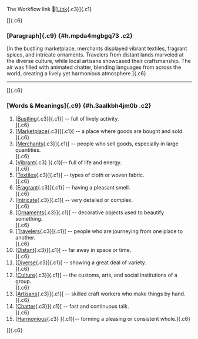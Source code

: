 The Workflow link
👏[[Link](https://www.google.com/url?q=http://www.google.com&sa=D&source=editors&ust=1757809013179384&usg=AOvVaw2GJTW2lmXmc0xDY1qIw0Uq){.c3}]{.c1}

[]{.c6}

### [Paragraph]{.c9} {#h.mpda4mgbgq73 .c2}

[In the bustling marketplace, merchants displayed vibrant textiles,
fragrant spices, and intricate ornaments. Travelers from distant lands
marveled at the diverse culture, while local artisans showcased their
craftsmanship. The air was filled with animated chatter, blending
languages from across the world, creating a lively yet harmonious
atmosphere.]{.c6}

------------------------------------------------------------------------

[]{.c6}

### [Words & Meanings]{.c9} {#h.3aalkbh4jm0b .c2}

1.  [[Bustling](https://www.google.com/url?q=http://www.google.com&sa=D&source=editors&ust=1757809013180551&usg=AOvVaw3m1m9Vzzo1sqMe8zpMD-Mj){.c3}]{.c1}[ --
    full of lively activity.\
    ]{.c6}
2.  [[Marketplace](https://www.google.com/url?q=http://www.google.com&sa=D&source=editors&ust=1757809013180842&usg=AOvVaw361cmqe8AtgafX8TVhp8s2){.c3}]{.c1}[ --
    a place where goods are bought and sold.\
    ]{.c6}
3.  [[Merchants](https://www.google.com/url?q=http://www.google.com&sa=D&source=editors&ust=1757809013181118&usg=AOvVaw3L3QN8MVknZz9UuENnIFtP){.c3}]{.c1}[ --
    people who sell goods, especially in large quantities.\
    ]{.c6}
4.  [[Vibrant](https://www.google.com/url?q=http://www.google.com&sa=D&source=editors&ust=1757809013181492&usg=AOvVaw29ynDUJ7_x7c-72mOfQrQJ){.c3}
    ]{.c1}[-- full of life and energy.\
    ]{.c6}
5.  [[Textiles](https://www.google.com/url?q=http://www.google.com&sa=D&source=editors&ust=1757809013181715&usg=AOvVaw34Ik6RcIxz0koaeVhli4XU){.c3}]{.c1}[ --
    types of cloth or woven fabric.\
    ]{.c6}
6.  [[Fragrant](https://www.google.com/url?q=http://www.google.com&sa=D&source=editors&ust=1757809013181955&usg=AOvVaw19HvhcAM85p-BxYW1VMK1q){.c3}]{.c1}[ --
    having a pleasant smell.\
    ]{.c6}
7.  [[Intricate](https://www.google.com/url?q=http://www.google.com&sa=D&source=editors&ust=1757809013182168&usg=AOvVaw3LsWbc_07i1KemqpVlfdUo){.c3}]{.c1}[ --
    very detailed or complex.\
    ]{.c6}
8.  [[Ornaments](https://www.google.com/url?q=http://www.google.com&sa=D&source=editors&ust=1757809013182307&usg=AOvVaw1FRQCFhCLYJWXHSFdm-Db3){.c3}]{.c1}[ --
    decorative objects used to beautify something.\
    ]{.c6}
9.  [[Travelers](https://www.google.com/url?q=http://www.google.com&sa=D&source=editors&ust=1757809013182451&usg=AOvVaw3kikDxN1gPZUPSCW8BzvPH){.c3}]{.c1}[ --
    people who are journeying from one place to another.\
    ]{.c6}
10. [[Distant](https://www.google.com/url?q=http://www.google.com&sa=D&source=editors&ust=1757809013182631&usg=AOvVaw14l08qD_-ioMti7moAVUx3){.c3}]{.c1}[ --
    far away in space or time.\
    ]{.c6}
11. [[Diverse](https://www.google.com/url?q=http://www.google.com&sa=D&source=editors&ust=1757809013182746&usg=AOvVaw32HwpaUNy75VKXOeQ33M3V){.c3}]{.c1}[ --
    showing a great deal of variety.\
    ]{.c6}
12. [[Culture](https://www.google.com/url?q=http://www.google.com&sa=D&source=editors&ust=1757809013182868&usg=AOvVaw1y2LDHZadGRleZ9yg2Ae3i){.c3}]{.c1}[ --
    the customs, arts, and social institutions of a group.\
    ]{.c6}
13. [[Artisans](https://www.google.com/url?q=http://www.google.com&sa=D&source=editors&ust=1757809013183017&usg=AOvVaw0_uTWwdF9M9HAbnDWKF8DW){.c3}]{.c1}[ --
    skilled craft workers who make things by hand.\
    ]{.c6}
14. [[Chatter](https://www.google.com/url?q=http://www.google.com&sa=D&source=editors&ust=1757809013183191&usg=AOvVaw3k1J6H4J3PrlOf42lUL2Jn){.c3}]{.c1}[ --
    fast and continuous talk.\
    ]{.c6}
15. [[Harmonious](https://www.google.com/url?q=http://www.google.com&sa=D&source=editors&ust=1757809013183318&usg=AOvVaw2uZqcyYI_UiwebYJZweW06){.c3}
    ]{.c1}[-- forming a pleasing or consistent whole.]{.c6}

[]{.c6}
